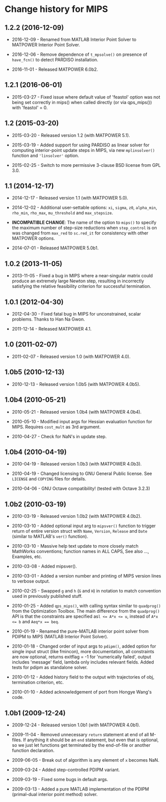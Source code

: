 Change history for MIPS
=======================

1.2.2 (2016-12-09)
------------------

* 2016-12-09 - Renamed from MATLAB Interior Point Solver to MATPOWER Interior
  Point Solver.

* 2016-12-06 - Remove dependence of `t_mpsolve()` on presence of `have_fcn()` to
  detect PARDISO installation.

* 2016-11-01 - Released MATPOWER 6.0b2.


1.2.1 (2016-06-01)
------------------

* 2015-03-27 - Fixed issue where default value of 'feastol' option was not being
  set correctly in mips() when called directly (or via qps_mips())
  with 'feastol' = 0.


1.2 (2015-03-20)
----------------

* 2015-03-20 - Released version 1.2 (with MATPOWER 5.1).

* 2015-03-19 - Added support for using PARDISO as linear solver for
  computing interior-point update steps in MIPS, via new `mplinsolver()`
  function and `'linsolver'` option.

* 2015-02-25 - Switch to more permissive 3-clause BSD license from GPL 3.0.


1.1 (2014-12-17)
----------------

* 2014-12-17 - Released version 1.1 (with MATPOWER 5.0).

* 2014-12-02 - Additional user-settable options: `xi`, `sigma`, `z0`,
  `alpha_min`, `rho_min`, `rho_max`, `mu_threshold` and `max_stepsize`.

* **INCOMPATIBLE CHANGE**: The name of the option to `mips()` to specify
  the maximum number of step-size reductions when `step_control` is on
  was changed from `max_red` to `sc.red_it` for consistency with
  other MATPOWER options.

* 2014-07-01 - Released MATPOWER 5.0b1.


1.0.2 (2013-11-05)
------------------

* 2013-11-05 - Fixed a bug in MIPS where a near-singular matrix could produce
  an extremely large Newton step, resulting in incorrectly satisfying
  the relative feasibility criterion for successful termination.


1.0.1 (2012-04-30)
------------------

* 2012-04-30 - Fixed fatal bug in MIPS for unconstrained, scalar problems.
  Thanks to Han Na Gwon.

* 2011-12-14 - Released MATPOWER 4.1.


1.0 (2011-02-07)
----------------

* 2011-02-07 - Released version 1.0 (with MATPOWER 4.0).


1.0b5 (2010-12-13)
------------------

* 2010-12-13 - Released version 1.0b5 (with MATPOWER 4.0b5).


1.0b4 (2010-05-21)
------------------

* 2010-05-21 - Released version 1.0b4 (with MATPOWER 4.0b4).

* 2010-05-10 - Modified input args for Hessian evaluation function for MIPS.
  Requires `cost_mult` as 3rd argument.

* 2010-04-27 - Check for NaN's in update step.


1.0b4 (2010-04-19)
------------------

* 2010-04-19 - Released version 1.0b3 (with MATPOWER 4.0b3).

* 2010-04-19 - Changed licensing to GNU General Public license. See
  `LICENSE` and `COPYING` files for details.

* 2010-04-06 - GNU Octave compatibility!  (tested with Octave 3.2.3)


1.0b2 (2010-03-19)
------------------

* 2010-03-19 - Released version 1.0b2 (with MATPOWER 4.0b2).

* 2010-03-10 - Added optional input arg to `mipsver()` function to
  trigger return of entire version struct with `Name`, `Version`,
  `Release` and `Date` (similar to MATLAB's `ver()` function).
* 2010-03-10 - Massive help text update to more closely match MathWorks
  conventions; function names in ALL CAPS, See also ..., Examples, etc.

* 2010-03-08 - Added mipsver().

* 2010-03-01 - Added a version number and printing of MIPS version lines
  to verbose output.

* 2010-02-25 - Swapped `g` and `h` (`G` and `H`) in notation to match
  convention used in previously published stuff.

* 2010-01-25 - Added `qps_mips()`, with calling syntax similar to
  `quadprog()` from the Optimization Toolbox. The main difference
  from the `quadprog()` API is that the constraints are specified
   as`l <= A*x <= u`, instead of `A*x <= b` and `Aeq*x == beq`.

* 2010-01-19 - Renamed the pure-MATLAB interior point solver from PDIPM to
  MIPS (MATLAB Interior Point Solver).

* 2010-01-18 - Changed order of input args to `pdipm()`, added option
  for single input struct (like fmincon), more documentation, all
  constraints are now optional, returns exitflag = -1 for 'numerically
  failed', output includes 'message' field, lambda only includes
  relevant fields. Added tests for pdipm as standalone solver.

* 2010-01-12 - Added history field to the output with trajectories of obj,
  termination criterion, etc.

* 2010-01-10 - Added acknowledgement of port from Hongye Wang's code.


1.0b1 (2009-12-24)
------------------

* 2009-12-24 - Released version 1.0b1 (with MATPOWER 4.0b1).

* 2009-11-04 - Removed unnecessary `return` statement at end of all M-files. If
  anything it should be an `end` statement, but even that is
  optional, so we just let functions get terminated by the
  end-of-file or another function declaration.

* 2009-06-05 - Break out of algorithm is any element of `x` becomes NaN.

* 2009-03-24 - Added step-controlled PDIPM variant.

* 2009-03-19 - Fixed some bugs in default args.

* 2009-03-13 - Added a pure MATLAB implementation of the PDIPM (primal-dual
  interior point method) solver.
